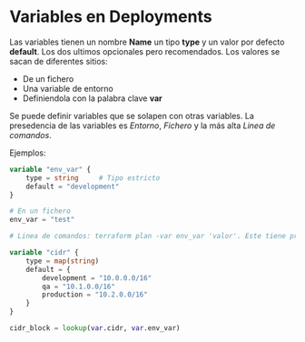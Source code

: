 # Variables en Deployments

Las variables tienen un nombre **Name** un tipo **type** y un valor por defecto **default**. Los dos ultimos opcionales pero recomendados. Los valores se sacan de diferentes sitios:

* De un fichero 
* Una variable de entorno
* Definiendola con la palabra clave **var**

Se puede definir variables que se solapen con otras variables. La presedencia de las variables es *Entorno*, *Fichero* y la más alta *Linea de comandos*.

Ejemplos:

```terraform
variable "env_var" {
    type = string     # Tipo estricto
    default = "development"
}

# En un fichero
env_var = "test"

# Linea de comandos: terraform plan -var env_var 'valor'. Este tiene preferencia

variable "cidr" {
    type = map(string)
    default = {
        development = "10.0.0.0/16"
        qa = "10.1.0.0/16"
        production = "10.2.0.0/16"
    }
}

cidr_block = lookup(var.cidr, var.env_var)
```
